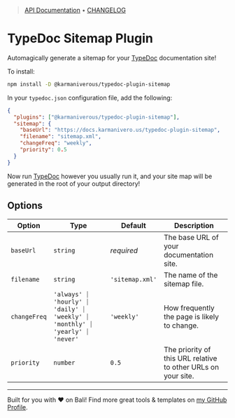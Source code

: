 <!-- TYPEDOC_EXCLUDE -->

> [API Documentation](https://karmaniverous.github.io/typedoc-plugin-sitemap) • [CHANGELOG](https://github.com/karmaniverous/typedoc-plugin-sitemap/tree/main/CHANGELOG.md)

<!-- /TYPEDOC_EXCLUDE -->

# TypeDoc Sitemap Plugin

Automagically generate a sitemap for your [TypeDoc](https://typedoc.org/) documentation site!

To install:

```bash
npm install -D @karmaniverous/typedoc-plugin-sitemap
```

In your `typedoc.json` configuration file, add the following:

```json
{
  "plugins": ["@karmaniverous/typedoc-plugin-sitemap"],
  "sitemap": {
    "baseUrl": "https://docs.karmanivero.us/typedoc-plugin-sitemap",
    "filename": "sitemap.xml",
    "changeFreq": "weekly",
    "priority": 0.5
  }
}
```

Now run [TypeDoc](https://typedoc.org/) however you usually run it, and your site map will be generated in the root of your output directory!

## Options

| Option       | Type                                                                        | Default         | Description                                                   |
| ------------ | --------------------------------------------------------------------------- | --------------- | ------------------------------------------------------------- |
| `baseUrl`    | `string`                                                                    | _required_      | The base URL of your documentation site.                      |
| `filename`   | `string`                                                                    | `'sitemap.xml'` | The name of the sitemap file.                                 |
| `changeFreq` | `'always' ⏐ 'hourly' ⏐ 'daily' ⏐ 'weekly' ⏐ 'monthly' ⏐ 'yearly' ⏐ 'never'` | `'weekly'`      | How frequently the page is likely to change.                  |
| `priority`   | `number`                                                                    | `0.5`           | The priority of this URL relative to other URLs on your site. |

---

Built for you with ❤️ on Bali! Find more great tools & templates on [my GitHub Profile](https://github.com/karmaniverous).
